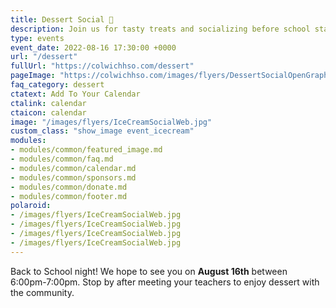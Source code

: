 ```yaml
---
title: Dessert Social 🍪
description: Join us for tasty treats and socializing before school starts!
type: events
event_date: 2022-08-16 17:30:00 +0000
url: "/dessert"
fullUrl: "https://colwichhso.com/dessert"
pageImage: "https://colwichhso.com/images/flyers/DessertSocialOpenGraph.jpg"
faq_category: dessert
ctatext: Add To Your Calendar
ctalink: calendar
ctaicon: calendar
image: "/images/flyers/IceCreamSocialWeb.jpg"
custom_class: "show_image event_icecream"
modules:
- modules/common/featured_image.md
- modules/common/faq.md
- modules/common/calendar.md
- modules/common/sponsors.md
- modules/common/donate.md
- modules/common/footer.md
polaroid: 
- /images/flyers/IceCreamSocialWeb.jpg
- /images/flyers/IceCreamSocialWeb.jpg
- /images/flyers/IceCreamSocialWeb.jpg
- /images/flyers/IceCreamSocialWeb.jpg
---
```

Back to School night! We hope to see you on **August 16th** between 6:00pm-7:00pm. Stop by after meeting your teachers to enjoy dessert with the community.